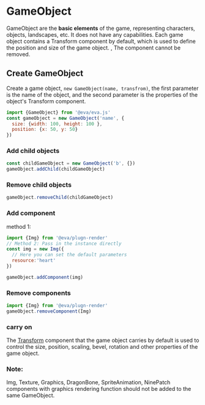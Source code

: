 # GameObject

GameObject are the **basic elements** of the game, representing characters, objects, landscapes, etc. It does not have any capabilities. Each game object contains a Transform component by default, which is used to define the position and size of the game object. , The component cannot be removed.

## Create GameObject

Create a game object, `new GameObject(name, transfrom)`, the first parameter is the name of the object, and the second parameter is the properties of the object's Transform component.

```js
import {GameObject} from '@eva/eva.js'
const gameObject = new GameObject('name', {
  size: {width: 100, height: 100 },
  position: {x: 50, y: 50}
})
```

### Add child objects

```js
const childGameObject = new GameObject('b', {})
gameObject.addChild(childGameObject)
```

### Remove child objects

```js
gameObject.removeChild(childGameObject)
```

### Add component

method 1:

```js
import {Img} from '@eva/plugn-render'
// Method 2: Pass in the instance directly
const img = new Img({
  // Here you can set the default parameters
  resource:'heart'
})

gameObject.addComponent(img)
```

### Remove components

```js
import {Img} from '@eva/plugn-render'
gameObject.removeComponent(Img)
```

### carry on

The [Transform](transformComponent) component that the game object carries by default is used to control the size, position, scaling, bevel, rotation and other properties of the game object.

### Note:

Img, Texture, Graphics, DragonBone, SpriteAnimation, NinePatch components with graphics rendering function should not be added to the same GameObject.

